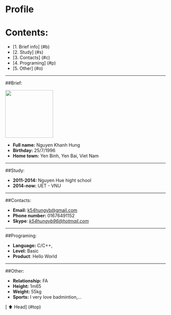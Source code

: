 <a name = "top"></a>

# Profile
# Contents:

* [1. Brief info] (#b)
* [2. Study] (#s)
* [3. Contacts] (#c)
* [4. Programing] (#p)
* [5. Other] (#o)

---

##Brief:
<a name = "b"></a>

<img src = "https://scontent-hkg3-1.xx.fbcdn.net/hphotos-xtf1/v/t1.0-9/12006119_1632208563726102_6785485188274308306_n.jpg?oh=20dfcf7895669696fa76a1588876e011&oe=57AC2B9B" weight = "150px" height = "150">

* **Full name:** Nguyen Khanh Hung
* **Birthday:** 25/7/1996
* **Home town:** Yen Binh, Yen Bai, Viet Nam

----

##Study:
<a name = "s"></a>
* **2011-2014:** Nguyen Hue hight school
* **2014-now:** UET - VNU

----

##Contacts:
<a name = "c"></a>

* **Email:** k54hungyb@gmail.com
* **Phone number:** 01676491152
* **Skype**: *k54hungyb96@hotmail.com*

----

##Programing:
<a name = "p"></a>

* **Language:** C/C++,
* **Level:** Basic
* **Product**: Hello World

----

##Other:
<a name = "o"></a>

* **Relationship:** FA
* **Height:** 1m65
* **Weight:** 55kg
* **Sports:** I very love badmintion,...

[ :arrow_up: Head] (#top)